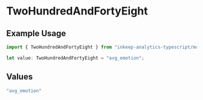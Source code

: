 # TwoHundredAndFortyEight

## Example Usage

```typescript
import { TwoHundredAndFortyEight } from "inkeep-analytics-typescript/models/operations";

let value: TwoHundredAndFortyEight = "avg_emotion";
```

## Values

```typescript
"avg_emotion"
```